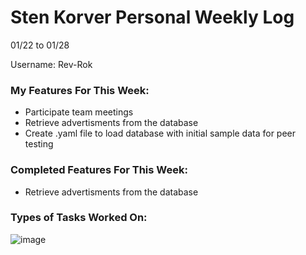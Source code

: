 # Sten Korver Personal Weekly Log

01/22 to 01/28

Username: Rev-Rok

### My Features For This Week:

* Participate team meetings
* Retrieve advertisments from the database
* Create .yaml file to load database with initial sample data for peer testing

### Completed Features For This Week:

* Retrieve advertisments from the database

### Types of Tasks Worked On:

![image](https://github.com/COSC-499-W2023/year-long-project-team-21/assets/112997109/c590e3e7-aef8-43ea-a8ba-e3528d14a5f2)


